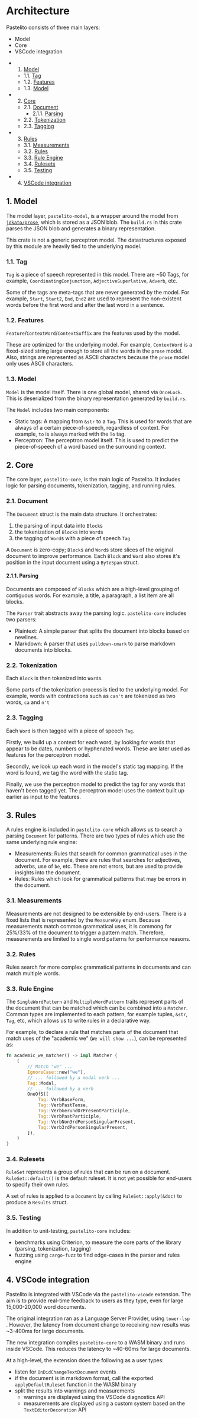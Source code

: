 # Architecture

Pastelito consists of three main layers:
* Model
* Core
* VSCode integration

<!-- vscode-markdown-toc -->
* 1. [Model](#Model)
	* 1.1. [Tag](#Tag)
	* 1.2. [Features](#Features)
	* 1.3. [Model](#Model-1)
* 2. [Core](#Core)
	* 2.1. [Document](#Document)
		* 2.1.1. [Parsing](#Parsing)
	* 2.2. [Tokenization](#Tokenization)
	* 2.3. [Tagging](#Tagging)
* 3. [Rules](#Rules)
	* 3.1. [Measurements](#Measurements)
	* 3.2. [Rules](#Rules-1)
	* 3.3. [Rule Engine](#RuleEngine)
	* 3.4. [Rulesets](#Rulesets)
	* 3.5. [Testing](#Testing)
* 4. [VSCode integration](#VSCodeintegration)

<!-- vscode-markdown-toc-config
	numbering=true
	autoSave=true
	/vscode-markdown-toc-config -->
<!-- /vscode-markdown-toc -->


##  1. <a name='Model'></a>Model

The model layer, `pastelito-model`, is a wrapper around the model from [`jdkato/prose`](https://github.com/jdkato/prose), which is stored as a JSON blob. The `build.rs` in this crate parses the JSON blob and generates a binary representation.

This crate is not a generic perceptron model. The datastructures exposed by this module are heavily tied to the underlying model.

###  1.1. <a name='Tag'></a>Tag

`Tag` is a piece of speech represented in this model. There are ~50 Tags, for example, `CoordinatingConjunction`, `AdjectiveSuperlative`, `Adverb`, etc.

Some of the tags are meta-tags that are never generated by the model. For example, `Start`, `Start2`, `End`, `End2` are used to represent the non-existent words before the first word and after the last word in a sentence.

###  1.2. <a name='Features'></a>Features

`Feature`/`ContextWord`/`ContextSuffix` are the features used by the model.

These are optimized for the underlying model. For example, `ContextWord` is a fixed-sized string large enough to store all the words in the `prose` model. Also, strings are represented as ASCII characters because the `prose` model only uses ASCII characters.

###  1.3. <a name='Model-1'></a>Model

`Model` is the model itself. There is one global model, shared via `OnceLock`. This is deserialized from the binary representation generated by `build.rs`.

The `Model` includes two main components:
* Static tags: A mapping from `&str` to a `Tag`. This is used for words that are always of a certain piece-of-speech, regardless of context. For example, `to` is always marked with the `To` tag.
* Perceptron: The perceptron model itself. This is used to predict the piece-of-speech of a word based on the surrounding context.

##  2. <a name='Core'></a>Core

The core layer, `pastelito-core`, is the main logic of Pastelito. It includes logic for parsing documents, tokenization, tagging, and running rules.

###  2.1. <a name='Document'></a>Document

The `Document` struct is the main data structure. It orchestrates:
1) the parsing of input data into `Block`s
1) the tokenization of `Block`s into `Word`s
1) the tagging of `Word`s with a piece of speech `Tag`

A `Document` is zero-copy; `Block`s and `Word`s store slices of the original document to improve performance. Each `Block` and `Word` also stores it's position in the input document using a `ByteSpan` struct.

####  2.1.1. <a name='Parsing'></a>Parsing

Documents are composed of `Blocks` which are a high-level grouping of contiguous words. For example, a title, a paragraph, a list item are all blocks.

The `Parser` trait abstracts away the parsing logic. `pastelito-core` includes two parsers:
* Plaintext: A simple parser that splits the document into blocks based on newlines.
* Markdown: A parser that uses `pulldown-cmark` to parse markdown documents into blocks.

###  2.2. <a name='Tokenization'></a>Tokenization

Each `Block` is then tokenized into `Word`s.

Some parts of the tokenization process is tied to the underlying model. For example, words with contractions such as `can't` are tokenized as two words, `ca` and `n't`

###  2.3. <a name='Tagging'></a>Tagging

Each `Word` is then tagged with a piece of speech `Tag`. 

Firstly, we build up a context for each word, by looking for words that appear to be dates, numbers or hyphenated words. These are later used as features for the perceptron model.

Secondly, we look up each word in the model's static tag mapping. If the word is found, we tag the word with the static tag.

Finally, we use the perceptron model to predict the tag for any words that haven't been tagged yet. The perceptron model uses the context built up earlier as input to the features.

##  3. <a name='Rules'></a>Rules

A rules engine is included in `pastelito-core` which allows us to search a parsing `Document` for patterns. There are two types of rules which use the same underlying rule engine:
* Measurements: Rules that search for common grammatical uses in the document. For example, there are rules that searches for adjectives, adverbs, use of `be`, etc. These are not errors, but are used to provide insights into the document.
* Rules: Rules which look for grammatical patterns that may be errors in the document.

###  3.1. <a name='Measurements'></a>Measurements

Measurements are not designed to be extensible by end-users. There is a fixed lists that is represented by the `MeasureKey` enum. Because measurements match common grammatical uses, it is commong for 25%/33% of the document to trigger a pattern match. Therefore, measurements are limited to single word patterns for performance reasons.

###  3.2. <a name='Rules-1'></a>Rules

Rules search for more complex grammatical patterns in documents and can match multiple words.

###  3.3. <a name='RuleEngine'></a>Rule Engine

The `SingleWordPattern` and `MultipleWordPattern` traits represent parts of the document that can be matched which can be combined into a `Matcher`. Common types are implemented to each pattern, for example tuples, `&str`, `Tag`, etc, which allows us to write rules in a declarative way.

For example, to declare a rule that matches parts of the document that match uses of the "academic we" (`We will show ...`), can be represented as:

```rust
fn academic_we_matcher() -> impl Matcher {
    (
        // Match "we" ...
        IgnoreCase::new("we"),
        // ... followed by a modal verb ...
        Tag::Modal,
        // ... followed by a verb
        OneOfS([
            Tag::VerbBaseForm,
            Tag::VerbPastTense,
            Tag::VerbGerundOrPresentParticiple,
            Tag::VerbPastParticiple,
            Tag::VerbNon3rdPersonSingularPresent,
            Tag::Verb3rdPersonSingularPresent,
        ]),
    )
}
```

###  3.4. <a name='Rulesets'></a>Rulesets

`RuleSet` represents a group of rules that can be run on a document. `RuleSet::default()` is the default ruleset. It is not yet possible for end-users to specify their own rules.

A set of rules is applied to a `Document` by calling `RuleSet::apply(&doc)` to produce a `Results` struct.

###  3.5. <a name='Testing'></a>Testing

In addition to unit-testing, `pastelito-core` includes:
* benchmarks using Criterion, to measure the core parts of the library (parsing, tokenization, tagging)
* fuzzing using `cargo-fuzz` to find edge-cases in the parser and rules engine

##  4. <a name='VSCodeintegration'></a>VSCode integration

Pastelito is integrated with VSCode via the `pastelito-vscode` extension. The aim is to provide real-time feedback to users as they type, even for large 15,000-20,000 word documents.

The original integration ran as a Language Server Provider, using `tower-lsp` . However, the latency from document change to receiving new results was ~3-400ms for large documents. 

The new integration compiles `pastelito-core` to a WASM binary and runs inside VSCode. This reduces the latency to ~40-60ms for large documents. 

At a high-level, the extension does the following as a user types:
* listen for `OnDidChangeTextDocument` events
* if the document is in markdown format, call the exported `applyDefaultRuleset` function in the WASM binary
* split the results into warnings and measurements
  * warnings are displayed using the VSCode diagnostics API
  * measurements are displayed using a custom system based on the `TextEditorDecoration` API
